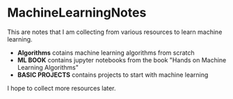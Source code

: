 # MachineLearningNotes
This are notes that I am collecting from various resources to learn machine learning.

- **Algorithms** cotains machine learning algorithms from scratch
- **ML BOOK** contains jupyter notebooks from the book "Hands on Machine Learning Algorithms"
- **BASIC PROJECTS** contains projects to start with machine learning

I hope to collect more resources later.
